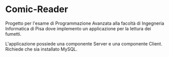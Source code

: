 # Comic-Reader
Progetto per l'esame di Programmazione Avanzata alla facoltà di Ingegneria Informatica di Pisa dove implemento un applicazione per la lettura dei fumetti. 

L'applicazione possiede una componente Server e una componente Client. Richiede che sia installato MySQL. 

